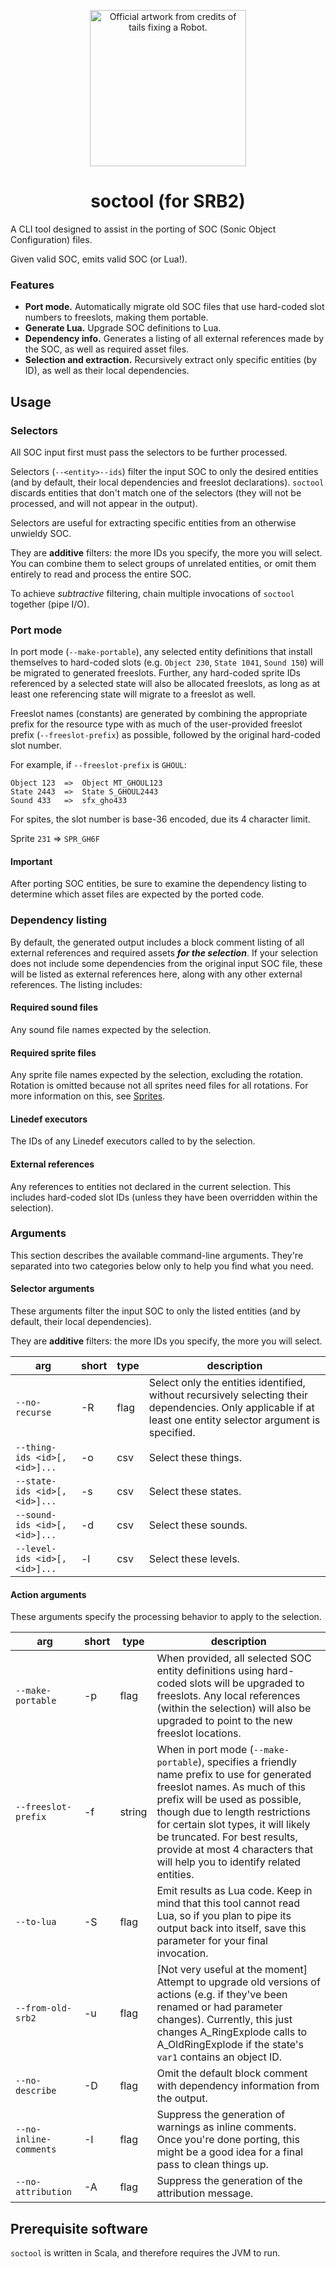 <p align="center">
  <img src="https://wiki.srb2.org/w/images/1/19/CREDIT05HQ.png" alt="Official artwork from credits of tails fixing a Robot." height="250">
</p>

<h1 align="center">soctool (for SRB2)</h1>
A CLI tool designed to assist in the porting of SOC (Sonic Object Configuration) files.

Given valid SOC, emits valid SOC (or Lua!).

### Features
- **Port mode.** Automatically migrate old SOC files that use hard-coded slot numbers to freeslots, making them portable.
- **Generate Lua.** Upgrade SOC definitions to Lua.
- **Dependency info.** Generates a listing of all external references made by the SOC, as well as required asset files.
- **Selection and extraction.** Recursively extract only specific entities (by ID), as well as their local dependencies.

## Usage

### Selectors
All SOC input first must pass the selectors to be further processed.

Selectors (`--<entity>--ids`) filter the input SOC to only the desired entities (and by default, their local dependencies and freeslot declarations). `soctool` discards entities that don't match one of the selectors (they will not be processed, and will not appear in the output).

Selectors are useful for extracting specific entities from an otherwise unwieldy SOC.

They are **additive** filters: the more IDs you specify, the more you will select. You can combine them to select groups of unrelated entities, or omit them entirely to read and process the entire SOC.

To achieve *subtractive* filtering, chain multiple invocations of `soctool` together (pipe I/O).

### Port mode
In port mode (`--make-portable`), any selected entity definitions that install themselves to hard-coded slots (e.g. `Object 230`, `State 1041`, `Sound 150`) will be migrated to generated freeslots. Further, any hard-coded sprite IDs referenced by a selected state will also be allocated freeslots, as long as at least one referencing state will migrate to a freeslot as well.

Freeslot names (constants) are generated by combining the appropriate prefix for the resource type with as much of the user-provided freeslot prefix (`--freeslot-prefix`) as possible, followed by the original hard-coded slot number.

For example, if `--freeslot-prefix` is `GHOUL`:
```
Object 123  =>  Object MT_GHOUL123
State 2443  =>  State S_GHOUL2443
Sound 433   =>  sfx_gho433
```

For spites, the slot number is base-36 encoded, due its 4 character limit.

Sprite `231` => `SPR_GH6F`

#### Important
After porting SOC entities, be sure to examine the dependency listing to determine which asset files are expected by the ported code.

### Dependency listing
By default, the generated output includes a block comment listing of all external references and required assets ***for the selection***. If your selection does not include some dependencies from the original input SOC file, these will be listed as external references here, along with any other external references. The listing includes:

#### Required sound files
Any sound file names expected by the selection.

#### Required sprite files
Any sprite file names expected by the selection, excluding the rotation. Rotation is omitted because not all sprites need files for all rotations. For more information on this, see [Sprites](https://wiki.srb2.org/wiki/Sprite).

#### Linedef executors
The IDs of any Linedef executors called to by the selection.

#### External <entity> references
Any references to entities not declared in the current selection. This includes hard-coded slot IDs (unless they have been overridden within the selection).

### Arguments
This section describes the available command-line arguments. They're separated into two categories below only to help you find what you need.

#### Selector arguments
These arguments filter the input SOC to only the listed entities (and by default, their local dependencies).

They are **additive** filters: the more IDs you specify, the more you will select.

| arg                          | short | type   | description                                                                                                                                                                                                                                                                                                                                           |
|------------------------------|-------|--------|-------------------------------------------------------------------------------------------------------------------------------------------------------------------------------------------------------------------------------------------------------------------------------------------------------------------------------------------------------|
| `--no-recurse`               | -R    | flag   | Select only the entities identified, without recursively selecting their dependencies. Only applicable if at least one entity selector argument is specified.                                                                                                                                                                                         |
| `--thing-ids <id>[,<id>]...` | -o    | csv    | Select these things.                                                                                                                                                                                                                                                                                                                             |
| `--state-ids <id>[,<id>]...` | -s    | csv    | Select these states.                                                                                                                                                                                                                                                                                                                              |
| `--sound-ids <id>[,<id>]...` | -d    | csv    | Select these sounds.                                                                                                                                                                                                                                                                                                                                                     |
| `--level-ids <id>[,<id>]...` | -l    | csv    | Select these levels.

#### Action arguments
These arguments specify the processing behavior to apply to the selection.

| arg                    | short | type   | description                                                                                                                                                                                                                                                                                                                                           |
|------------------------|-------|--------|-------------------------------------------------------------------------------------------------------------------------------------------------------------------------------------------------------------------------------------------------------------------------------------------------------------------------------------------------------|
| `--make-portable`      | -p    | flag   | When provided, all selected SOC entity definitions using hard-coded slots will be upgraded to freeslots. Any local references (within the selection) will also be upgraded to point to the new freeslot locations.                                                                                                                                     |
| `--freeslot-prefix`    | -f    | string | When in port mode (`--make-portable`), specifies a friendly name prefix to use for generated freeslot names. As much of this prefix will be used as possible, though due to length restrictions for certain slot types, it will likely be truncated. For best results, provide at most 4 characters that will help you to identify related entities.  |
| `--to-lua`             | -S    | flag   | Emit results as Lua code. Keep in mind that this tool cannot read Lua, so if you plan to pipe its output back into itself, save this parameter for your final invocation.                                                                                                                                                                             |
| `--from-old-srb2`      | -u    | flag   | [Not very useful at the moment] Attempt to upgrade old versions of actions (e.g. if they've been renamed or had parameter changes). Currently, this just changes A_RingExplode calls to A_OldRingExplode if the state's `var1` contains an object ID.                                                                                                |
| `--no-describe`        | -D    | flag   | Omit the default block comment with dependency information from the output.                                                                                                                                                                                                                                                                           |
| `--no-inline-comments` | -I    | flag   | Suppress the generation of warnings as inline comments. Once you're done porting, this might be a good idea for a final pass to clean things up.                                                                                                                                                                                                      |
| `--no-attribution`     | -A    | flag   | Suppress the generation of the attribution message.                                                                                                                                                                                                                                                                                                   |

## Prerequisite software
`soctool` is written in Scala, and therefore requires the JVM to run.